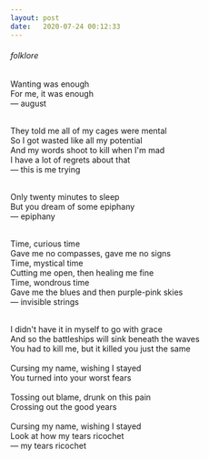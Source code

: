 ```yaml
---
layout: post
date:   2020-07-24 00:12:33
---
```


###### folklore

Wanting was enough <br>
For me, it was enough <br>
&mdash; august <br><br>

They told me all of my cages were mental <br>
So I got wasted like all my potential <br>
And my words shoot to kill when I'm mad <br>
I have a lot of regrets about that <br>
&mdash; this is me trying <br><br>

Only twenty minutes to sleep <br>
But you dream of some epiphany <br>
&mdash; epiphany <br><br>

Time, curious time <br>
Gave me no compasses, gave me no signs <br>
Time, mystical time <br>
Cutting me open, then healing me fine <br>
Time, wondrous time <br>
Gave me the blues and then purple-pink skies <br>
&mdash; invisible strings <br><br>

I didn't have it in myself to go with grace <br>
And so the battleships will sink beneath the waves <br>
You had to kill me, but it killed you just the same <br><br>
Cursing my name, wishing I stayed <br>
You turned into your worst fears <br><br>
Tossing out blame, drunk on this pain <br>
Crossing out the good years <br><br>
Cursing my name, wishing I stayed <br>
Look at how my tears ricochet <br>
&mdash; my tears ricochet <br><br>
